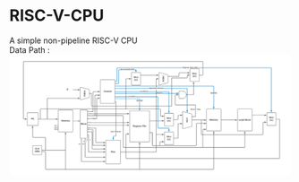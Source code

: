 # RISC-V-CPU
A simple non-pipeline RISC-V CPU
<br />
Data Path :
<br />
![CPU Data Path](https://github.com/witcherxz/RISC-V-CPU/blob/master/dataPath/DataPath.png?raw=true)
